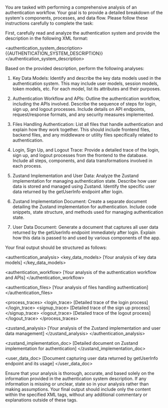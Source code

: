 You are tasked with performing a comprehensive analysis of an authentication workflow. Your goal is to provide a detailed breakdown of the system's components, processes, and data flow. Please follow these instructions carefully to complete the task:

First, carefully read and analyze the authentication system and provide the description in the following XML format:

<authentication_system_description>
{{AUTHENTICATION_SYSTEM_DESCRIPTION}}
</authentication_system_description>

Based on the provided description, perform the following analyses:

1. Key Data Models:
   Identify and describe the key data models used in the authentication system. This may include user models, session models, token models, etc. For each model, list its attributes and their purposes.

2. Authentication Workflow and APIs:
   Outline the authentication workflow, including the APIs involved. Describe the sequence of steps for login, sign up, and logout processes. Include details on API endpoints, request/response formats, and any security measures implemented.

3. Files Handling Authentication:
   List all files that handle authentication and explain how they work together. This should include frontend files, backend files, and any middleware or utility files specifically related to authentication.

4. Login, Sign Up, and Logout Trace:
   Provide a detailed trace of the login, sign up, and logout processes from the frontend to the database. Include all steps, components, and data transformations involved in each process.

5. Zustand Implementation and User Data:
   Analyze the Zustand implementation for managing authentication state. Describe how user data is stored and managed using Zustand. Identify the specific user data returned by the getUserInfo endpoint after login.

6. Zustand Implementation Document:
   Create a separate document detailing the Zustand implementation for authentication. Include code snippets, state structure, and methods used for managing authentication state.

7. User Data Document:
   Generate a document that captures all user data returned by the getUserInfo endpoint immediately after login. Explain how this data is passed to and used by various components of the app.

Your final output should be structured as follows:

<authentication_analysis>
<key_data_models>
[Your analysis of key data models]
</key_data_models>

<authentication_workflow>
[Your analysis of the authentication workflow and APIs]
</authentication_workflow>

<authentication_files>
[Your analysis of files handling authentication]
</authentication_files>

<process_traces>
<login_trace>
[Detailed trace of the login process]
</login_trace>
<signup_trace>
[Detailed trace of the sign up process]
</signup_trace>
<logout_trace>
[Detailed trace of the logout process]
</logout_trace>
</process_traces>

<zustand_analysis>
[Your analysis of the Zustand implementation and user data management]
</zustand_analysis>
</authentication_analysis>

<zustand_implementation_doc>
[Detailed document on Zustand implementation for authentication]
</zustand_implementation_doc>

<user_data_doc>
[Document capturing user data returned by getUserInfo endpoint and its usage]
</user_data_doc>

Ensure that your analysis is thorough, accurate, and based solely on the information provided in the authentication system description. If any information is missing or unclear, state so in your analysis rather than making assumptions. Your final output should include only the content within the specified XML tags, without any additional commentary or explanations outside of these tags.